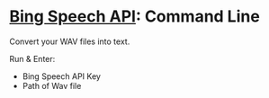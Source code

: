# [Bing Speech API](https://www.microsoft.com/cognitive-services/en-us/speech-api): Command Line

Convert your WAV files into text.

Run & Enter:
- Bing Speech API Key
- Path of Wav file